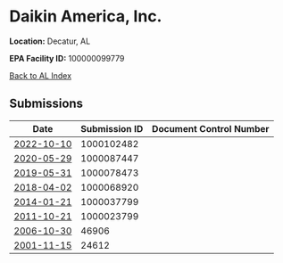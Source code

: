 # Daikin America, Inc. 

**Location:** Decatur, AL

**EPA Facility ID:** 100000099779

[Back to AL Index](../../index.md)

## Submissions

| Date | Submission ID | Document Control Number |
|------|--------------|-------------------------|
| [2022-10-10](submissions/1000102482.md) | 1000102482 |  |
| [2020-05-29](submissions/1000087447.md) | 1000087447 |  |
| [2019-05-31](submissions/1000078473.md) | 1000078473 |  |
| [2018-04-02](submissions/1000068920.md) | 1000068920 |  |
| [2014-01-21](submissions/1000037799.md) | 1000037799 |  |
| [2011-10-21](submissions/1000023799.md) | 1000023799 |  |
| [2006-10-30](submissions/46906.md) | 46906 |  |
| [2001-11-15](submissions/24612.md) | 24612 |  |
